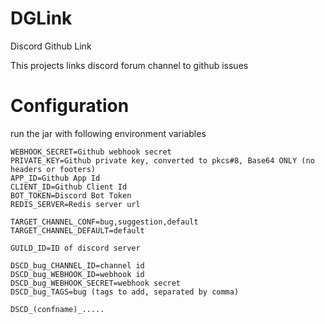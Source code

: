 # DGLink
Discord Github Link

This projects links discord forum channel to github issues

# Configuration
run the jar with following environment variables

```
WEBHOOK_SECRET=Github webhook secret
PRIVATE_KEY=Github private key, converted to pkcs#8, Base64 ONLY (no headers or footers)
APP_ID=Github App Id
CLIENT_ID=Github Client Id
BOT_TOKEN=Discord Bot Token
REDIS_SERVER=Redis server url

TARGET_CHANNEL_CONF=bug,suggestion,default
TARGET_CHANNEL_DEFAULT=default

GUILD_ID=ID of discord server

DSCD_bug_CHANNEL_ID=channel id
DSCD_bug_WEBHOOK_ID=webhook id
DSCD_bug_WEBHOOK_SECRET=webhook secret
DSCD_bug_TAGS=bug (tags to add, separated by comma)

DSCD_(confname)_.....
```
